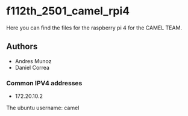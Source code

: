 # f112th_2501_camel_rpi4

Here you can find the files for the raspberry pi 4 for the CAMEL TEAM.

## Authors

- Andres Munoz
- Daniel Correa

### Common IPV4 addresses
- 172.20.10.2

The ubuntu username: camel
